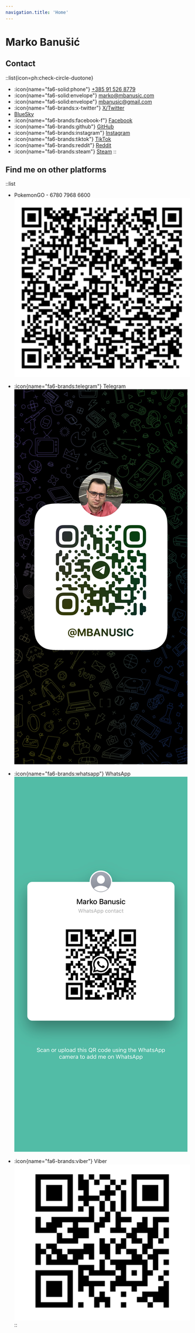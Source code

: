 ```yaml
---
navigation.title: 'Home'
---
```


# Marko Banušić



## Contact

::list{icon=ph:check-circle-duotone}
- :icon{name="fa6-solid:phone"} [+385 91 526 8779](tel:+385915268779)
- :icon{name="fa6-solid:envelope"} marko@mbanusic.com
- :icon{name="fa6-solid:envelope"} mbanusic@gmail.com
- :icon{name="fa6-brands:x-twitter"} [X/Twitter](https://twitter.com/mbanusic)
- [BlueSky](https://bsky.app/mbanusic.com)
- :icon{name="fa6-brands:facebook-f"} [Facebook](https://www.facebook.com/mbanusic)
- :icon{name="fa6-brands:github"} [GitHub](https://github.com/mbanusic)
- :icon{name="fa6-brands:instagram"} [Instagram](https://instragram.com/mbanusic)
- :icon{name="fa6-brands:tiktok"} [TikTok](https://www.tiktok.com/@mbanusic)
- :icon{name="fa6-brands:reddit"} [Reddit](https://reddit.com/u/mbanusic/s/3p96fid3hO)
- :icon{name="fa6-brands:steam"} [Steam](https://steamcommunity.com/id/mbanusic/)
::

## Find me on other platforms

::list
- PokemonGO - 6780 7968 6600
![pokemon go.jpg](/pokemon%20go.jpg)

- :icon{name="fa6-brands:telegram"} Telegram
![t_me-mbanusic.jpg](/t_me-mbanusic.jpg)

- :icon{name="fa6-brands:whatsapp"} WhatsApp
![JPEG image-4883-A671-D1-0.jpeg](/JPEG%20image-4883-A671-D1-0.jpeg)

- :icon{name="fa6-brands:viber"} Viber
![IMG_720FA5482AA2-1.jpeg](/IMG_720FA5482AA2-1.jpeg)
::